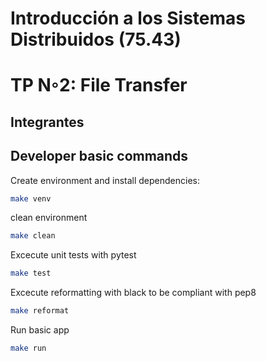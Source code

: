 # Introducción a los Sistemas Distribuidos (75.43)
# TP N◦2: File Transfer

## Integrantes



## Developer basic commands

Create environment and install dependencies:

``` bash
make venv
```

clean environment

``` bash
make clean
```

Excecute unit tests with pytest

``` bash
make test
```

Excecute reformatting with black to be compliant with pep8

``` bash
make reformat
```

Run basic app

``` bash
make run
```
